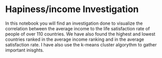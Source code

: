 ﻿# Hapiness/income Investigation

 In this notebook you will find an investigation done to visualize the correlation between the average income to  the life satisfaction rate of people of over 110 countries. We have also found the highest and lowest countries ranked in the average income ranking and in the average satisfaction rate.  I have also use the k-means cluster algorythm to gather important inisghts. 

 
